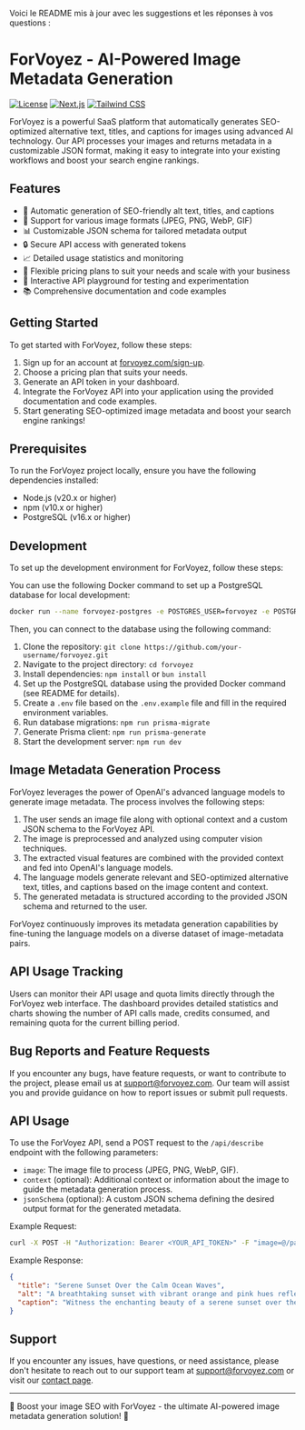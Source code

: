 Voici le README mis à jour avec les suggestions et les réponses à vos questions :

# ForVoyez - AI-Powered Image Metadata Generation

[![License](https://img.shields.io/badge/license-MIT-blue.svg)](https://opensource.org/licenses/MIT)
[![Next.js](https://img.shields.io/badge/Next.js-14.2.3-black.svg)](https://nextjs.org/)
[![Tailwind CSS](https://img.shields.io/badge/Tailwind%20CSS-3.4.3-38B2AC.svg)](https://tailwindcss.com/)

ForVoyez is a powerful SaaS platform that automatically generates SEO-optimized alternative text, titles, and captions for images using advanced AI technology. Our API processes your images and returns metadata in a customizable JSON format, making it easy to integrate into your existing workflows and boost your search engine rankings.

## Features

- 🚀 Automatic generation of SEO-friendly alt text, titles, and captions
- 🎨 Support for various image formats (JPEG, PNG, WebP, GIF)
- 📊 Customizable JSON schema for tailored metadata output
- 🔒 Secure API access with generated tokens
- 📈 Detailed usage statistics and monitoring
- 💸 Flexible pricing plans to suit your needs and scale with your business
- 🧪 Interactive API playground for testing and experimentation
- 📚 Comprehensive documentation and code examples

## Getting Started

To get started with ForVoyez, follow these steps:

1. Sign up for an account at [forvoyez.com/sign-up](https://forvoyez.com/sign-up).
2. Choose a pricing plan that suits your needs.
3. Generate an API token in your dashboard.
4. Integrate the ForVoyez API into your application using the provided documentation and code examples.
5. Start generating SEO-optimized image metadata and boost your search engine rankings!

## Prerequisites

To run the ForVoyez project locally, ensure you have the following dependencies installed:

- Node.js (v20.x or higher)
- npm (v10.x or higher)
- PostgreSQL (v16.x or higher)

## Development

To set up the development environment for ForVoyez, follow these steps:

You can use the following Docker command to set up a PostgreSQL database for local development:
```bash
docker run --name forvoyez-postgres -e POSTGRES_USER=forvoyez -e POSTGRES_PASSWORD=forvoyez -e POSTGRES_DB=forvoyez -p 5432:5432 -d postgres
```

Then, you can connect to the database using the following command:

1. Clone the repository: `git clone https://github.com/your-username/forvoyez.git`
2. Navigate to the project directory: `cd forvoyez`
3. Install dependencies: `npm install` or `bun install`
4. Set up the PostgreSQL database using the provided Docker command (see README for details).
5. Create a `.env` file based on the `.env.example` file and fill in the required environment variables.
6. Run database migrations: `npm run prisma-migrate`
7. Generate Prisma client: `npm run prisma-generate`
8. Start the development server: `npm run dev`

## Image Metadata Generation Process

ForVoyez leverages the power of OpenAI's advanced language models to generate image metadata. The process involves the following steps:

1. The user sends an image file along with optional context and a custom JSON schema to the ForVoyez API.
2. The image is preprocessed and analyzed using computer vision techniques.
3. The extracted visual features are combined with the provided context and fed into OpenAI's language models.
4. The language models generate relevant and SEO-optimized alternative text, titles, and captions based on the image content and context.
5. The generated metadata is structured according to the provided JSON schema and returned to the user.

ForVoyez continuously improves its metadata generation capabilities by fine-tuning the language models on a diverse dataset of image-metadata pairs.

## API Usage Tracking

Users can monitor their API usage and quota limits directly through the ForVoyez web interface. The dashboard provides detailed statistics and charts showing the number of API calls made, credits consumed, and remaining quota for the current billing period.

## Bug Reports and Feature Requests

If you encounter any bugs, have feature requests, or want to contribute to the project, please email us at [support@forvoyez.com](mailto:support@forvoyez.com). Our team will assist you and provide guidance on how to report issues or submit pull requests.

## API Usage

To use the ForVoyez API, send a POST request to the `/api/describe` endpoint with the following parameters:

- `image`: The image file to process (JPEG, PNG, WebP, GIF).
- `context` (optional): Additional context or information about the image to guide the metadata generation process.
- `jsonSchema` (optional): A custom JSON schema defining the desired output format for the generated metadata.

Example Request:
```bash
curl -X POST -H "Authorization: Bearer <YOUR_API_TOKEN>" -F "image=@/path/to/image.jpg" -F "context=A beautiful sunset over the ocean" -F "jsonSchema={\"title\": \"string\", \"alt\": \"string\", \"caption\": \"string\"}" https://api.forvoyez.com/describe
```

Example Response:
```json
{
  "title": "Serene Sunset Over the Calm Ocean Waves",
  "alt": "A breathtaking sunset with vibrant orange and pink hues reflected on the tranquil ocean surface, creating a peaceful and mesmerizing seascape.",
  "caption": "Witness the enchanting beauty of a serene sunset over the calm ocean waves, as the vibrant colors paint the sky and the gentle breeze carries the salty scent of the sea."
}
```

## Support

If you encounter any issues, have questions, or need assistance, please don't hesitate to reach out to our support team at [support@forvoyez.com](mailto:support@forvoyez.com) or visit our [contact page](https://forvoyez.com/contact).

---

🌟 Boost your image SEO with ForVoyez - the ultimate AI-powered image metadata generation solution! 🌟
